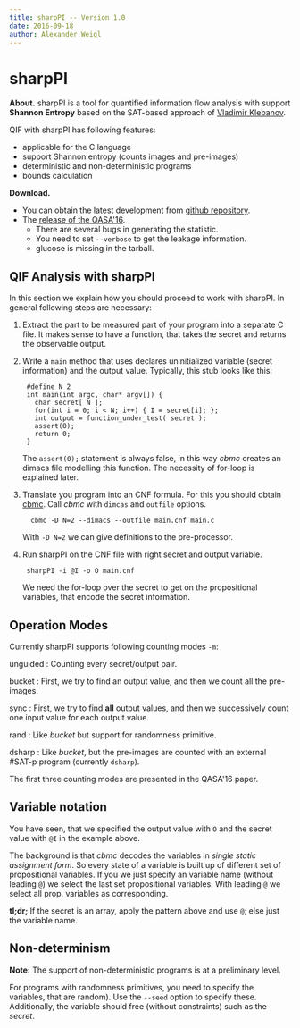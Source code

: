 ```yaml
---
title: sharpPI -- Version 1.0
date: 2016-09-18
author: Alexander Weigl
---
```


# sharpPI

**About.** sharpPI is a tool for quantified information flow analysis with
support **Shannon Entropy** based on the SAT-based approach of
[Vladimir Klebanov](http://formal.iti.kit.edu/~klebanov).

QIF with sharpPI has following features:

* applicable for the C language
* support Shannon entropy (counts images and pre-images)
* deterministic and non-deterministic programs
* bounds calculation

**Download.**

* You can obtain the latest development from
  [github repository](https://github.com/wadoon/sharpPI).
* The [release of the QASA'16](sharpPI-qasa2016.tar.gz).
    * There are several bugs in generating the statistic.
    * You need to set `--verbose` to get the leakage information.
    * glucose is missing in the tarball.

## QIF Analysis with sharpPI

In this section we explain how you should proceed to work with sharpPI.
In general following steps are necessary:

1. Extract the part to be measured part of your program into a separate C file.
It makes sense to have a function, that takes the secret and returns the
observable output.

2. Write a `main` method that uses declares uninitialized variable (secret
   information) and the output value. Typically, this stub looks like this:

        #define N 2
        int main(int argc, char* argv[]) {
          char secret[ N ];
          for(int i = 0; i < N; i++) { I = secret[i]; };
          int output = function_under_test( secret );
          assert(0);
          return 0;
        }
   The `assert(0);` statement is always false, in this way *cbmc* creates an
   dimacs file modelling this function. The necessity of for-loop is explained
   later.

3. Translate you program into an CNF formula. For this you should obtain
   [cbmc](http://cprover.org/cbmc). Call *cbmc* with `dimcas` and `outfile`
   options.

         cbmc -D N=2 --dimacs --outfile main.cnf main.c
   With `-D N=2` we can give definitions to the pre-processor.


4. Run sharpPI on the CNF file with right secret and output variable.

        sharpPI -i @I -o O main.cnf
   We need the for-loop over the secret to get on the propositional
   variables, that encode the secret information.




## Operation Modes

Currently sharpPI supports following counting modes `-m`:


unguided
: Counting every secret/output pair.

bucket
: First, we try to find an output value, and then we count all the pre-images.

sync
: First, we try to find **all** output values, and then we successively count one input value for each output value.

rand
: Like *bucket* but support for randomness primitive.

dsharp
: Like *bucket*, but the pre-images are counted with an external #SAT-p program
    (currently `dsharp`).


The first three counting modes are presented in the QASA'16 paper.


## Variable notation

You have seen, that we specified the output value with `O` and the secret value
with `@I` in the example above.

The background is that *cbmc* decodes the variables in *single static assignment
form*. So every state of a variable is built up of different set of
propositional variables. If you we just specify an variable name (without
leading `@`) we select the last set propositional variables. With leading `@` we
select all prop. variables as corresponding.

**tl;dr;** If the secret is an array, apply the pattern above and use `@`; else
just the variable name.

## Non-determinism

**Note:** The support of non-deterministic programs is at a preliminary level.

For programs with randomness primitives, you need to specify the variables, that
are random). Use the `--seed` option to specify these. Additionally, the
variable should free (without constraints) such as the *secret*.
